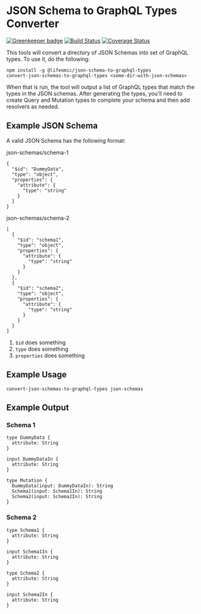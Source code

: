 # JSON Schema to GraphQL Types Converter

[![Greenkeeper badge](https://badges.greenkeeper.io/lifeomic/json-schema-to-graphql-types.svg)](https://greenkeeper.io/)
[![Build Status](https://travis-ci.org/lifeomic/json-schema-to-graphql-types.svg?branch=master)](https://travis-ci.org/lifeomic/json-schema-to-graphql-types)
[![Coverage Status](https://coveralls.io/repos/github/lifeomic/json-schema-to-graphql-types/badge.svg?branch=master)](https://coveralls.io/github/lifeomic/json-schema-to-graphql-types?branch=master)

This tools will convert a directory of JSON Schemas into set of GraphQL types.
To use it, do the following:

    npm install -g @lifeomic/json-schema-to-graphql-types
    convert-json-schemas-to-graphql-types <some-dir-with-json-schemas>

When that is run, the tool will output a list of GraphQL types that match the
types in the JSON schemas. After generating the types, you'll need to create
Query and Mutation types to complete your schema and then add resolvers as
needed.

## Example JSON Schema

A valid JSON Schema has the following format:

json-schemas/schema-1

```
{
  "$id": "DummyData",
  "type": "object",
  "properties": {
    "attribute": {
      "type": "string"
    }
  }
}
```

json-schemas/schema-2

```
[
  {
    "$id": "schema1",
    "type": "object",
    "properties": {
      "attribute": {
        "type": "string"
      }
    }
  },
  {
    "$id": "schema2",
    "type": "object",
    "properties": {
      "attribute": {
        "type": "string"
      }
    }
  }
]
```

1. `$id` does something
2. `type` does something
3. `properties` does something

## Example Usage

    convert-json-schemas-to-graphql-types json-schemas

## Example Output

### Schema 1

```
type DummyData {
  attribute: String
}

input DummyDataIn {
  attribute: String
}

type Mutation {
  DummyData(input: DummyDataIn): String
  Schema1(input: Schema1In): String
  Schema2(input: Schema2In): String
}
```

### Schema 2

```
type Schema1 {
  attribute: String
}

input Schema1In {
  attribute: String
}

type Schema2 {
  attribute: String
}

input Schema2In {
  attribute: String
}
```
